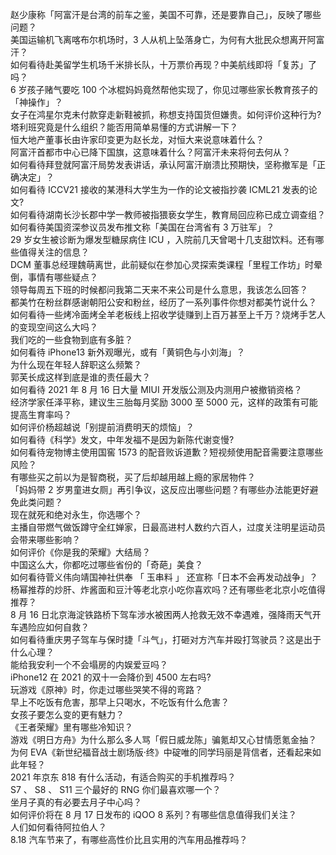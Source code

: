 赵少康称「阿富汗是台湾的前车之鉴，美国不可靠，还是要靠自己」，反映了哪些问题？  
美国运输机飞离喀布尔机场时，3 人从机上坠落身亡，为何有大批民众想离开阿富汗？  
如何看待赴美留学生机场千米排长队，十万票价再现？中美航线即将「复苏」了吗？  
6 岁孩子赌气要吃 100 个冰棍妈妈竟然帮他实现了，你见过哪些家长教育孩子的「神操作」？  
女子在鸿星尔克未付款穿走新鞋被抓，称想支持国货但嫌贵。如何评价这种行为?  
塔利班究竟是什么组织？能否用简单易懂的方式讲解一下？  
恒大地产董事长由许家印变更为赵长龙，对恒大来说意味着什么？  
阿富汗首都市中心已降下国旗，这意味着什么？阿富汗未来将何去何从？  
如何看待拜登就阿富汗局势发表讲话，承认阿富汗崩溃比预期快，坚称撤军是「正确决定」？  
如何看待 ICCV21 接收的某港科大学生为一作的论文被指抄袭 ICML21 发表的论文?  
如何看待湖南长沙长郡中学一教师被指猥亵女学生，教育局回应称已成立调查组？  
如何看待美国资深参议员发布推文称「美国在台湾省有 3 万驻军」？  
29 岁女生被诊断为爆发型糖尿病住 ICU ，入院前几天曾喝十几支甜饮料。还有哪些值得关注的信息？  
DCM 董事总经理魏萌离世，此前疑似在参加心灵探索类课程「里程工作坊」时晕倒，事情有哪些疑点？  
领导每周五下班的时候都问我第二天来不来公司是什么意思，我该怎么回答？  
都美竹在粉丝群感谢朝阳公安和粉丝，经历了一系列事件你想对都美竹说什么？  
如何看待一些烤冷面烤全羊老板线上招收学徒赚到上百万甚至上千万？烧烤手艺人的变现空间这么大吗？  
我们吃的一些食物到底有多脏？  
如何看待 iPhone13 新外观曝光，或有「黄铜色与小刘海」？  
为什么现在年轻人辞职这么频繁？  
郭芙长成这样到底是谁的责任最大？  
如何看待 2021 年 8 月 16 日大量 MIUI 开发版公测及内测用户被撤销资格？  
经济学家任泽平称，建议生三胎每月奖励 3000 至 5000 元，这样的政策有可能提高生育率吗？  
如何评价杨超越说「别提前消费明天的烦恼」？  
如何看待《科学》发文，中年发福不是因为新陈代谢变慢?  
如何看待宠物博主使用国窖 1573 的配音败诉道歉？短视频使用配音需要注意哪些风险？  
有哪些买之前以为是智商税，买了后却越用越上瘾的家居物件？  
「妈妈带 2 岁男童进女厕」再引争议，这反应出哪些问题？有哪些办法能更好避免此类问题？  
现在就死和绝对永生，你选哪个？  
主播自带燃气做饭蹲守全红婵家，日最高进村人数约六百人，过度关注明星运动员会带来哪些影响？  
如何评价《你是我的荣耀》大结局？  
中国这么大，你都吃过哪些省份的「奇葩」美食？  
如何看待菅义伟向靖国神社供奉 「 玉串料 」 还宣称「日本不会再发动战争」？  
杨幂推荐的炒肝、炸酱面和豆汁等老北京小吃你喜欢吗？还有哪些老北京小吃值得推荐？  
8 月 16 日北京海淀铁路桥下驾车涉水被困两人抢救无效不幸遇难，强降雨天气开车遇险应如何自救？  
如何看待重庆男子驾车与保时捷「斗气」，打砸对方汽车并殴打驾驶员？这是出于什么心理？  
能给我安利一个不会塌房的内娱爱豆吗？  
iPhone12 在 2021 的双十一会降价到 4500 左右吗?  
玩游戏《原神》时，你走过哪些哭笑不得的弯路？  
早上不吃饭有危害，那早上只喝水，不吃饭有什么危害？  
女孩子要怎么变的更有魅力？  
《王者荣耀》里有哪些冷知识？  
游戏《明日方舟》为什么那么多人骂「假日威龙陈」骗氪却又心甘情愿氪金抽？  
为何 EVA《新世纪福音战士剧场版·终》中碇唯的同学玛丽是背信者，还看起来如此年轻？  
2021 年京东 818 有什么活动，有适合购买的手机推荐吗？  
S7 、 S8 、 S11 三个最好的 RNG 你们最喜欢哪一个？  
坐月子真的有必要去月子中心吗？  
如何评价将在 8 月 17 日发布的 iQOO 8 系列？有哪些信息值得我们关注？  
人们如何看待阿拉伯人？  
8.18 汽车节来了，有哪些高性价比且实用的汽车用品推荐吗？  
